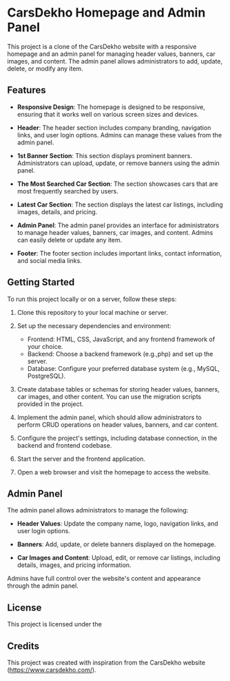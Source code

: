 # CarsDekho Homepage and Admin Panel

This project is a clone of the CarsDekho website with a responsive homepage and an admin panel for managing header values, banners, car images, and content. The admin panel allows administrators to add, update, delete, or modify any item.

## Features

- **Responsive Design**: The homepage is designed to be responsive, ensuring that it works well on various screen sizes and devices.

- **Header**: The header section includes company branding, navigation links, and user login options. Admins can manage these values from the admin panel.

- **1st Banner Section**: This section displays prominent banners. Administrators can upload, update, or remove banners using the admin panel.

- **The Most Searched Car Section**: The section showcases cars that are most frequently searched by users.

- **Latest Car Section**: The section displays the latest car listings, including images, details, and pricing.

- **Admin Panel**: The admin panel provides an interface for administrators to manage header values, banners, car images, and content. Admins can easily delete or update any item.

- **Footer**: The footer section includes important links, contact information, and social media links.

## Getting Started

To run this project locally or on a server, follow these steps:

1. Clone this repository to your local machine or server.

2. Set up the necessary dependencies and environment:

   - Frontend: HTML, CSS, JavaScript, and any frontend framework of your choice.
   - Backend: Choose a backend framework (e.g.,php) and set up the server.
   - Database: Configure your preferred database system (e.g., MySQL, PostgreSQL).
   
3. Create database tables or schemas for storing header values, banners, car images, and other content. You can use the migration scripts provided in the project.

4. Implement the admin panel, which should allow administrators to perform CRUD operations on header values, banners, and car content.

5. Configure the project's settings, including database connection, in the backend and frontend codebase.

6. Start the server and the frontend application.

7. Open a web browser and visit the homepage to access the website.

## Admin Panel

The admin panel allows administrators to manage the following:

- **Header Values**: Update the company name, logo, navigation links, and user login options.

- **Banners**: Add, update, or delete banners displayed on the homepage.

- **Car Images and Content**: Upload, edit, or remove car listings, including details, images, and pricing information.

Admins have full control over the website's content and appearance through the admin panel.

## License

This project is licensed under the

## Credits

This project was created with inspiration from the CarsDekho website (https://www.carsdekho.com/).

